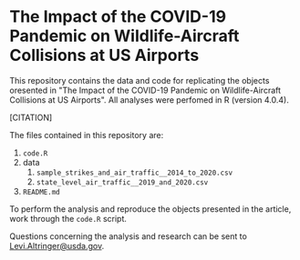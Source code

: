# The Impact of the COVID-19 Pandemic on Wildlife-Aircraft Collisions at US Airports

This repository contains the data and code for replicating the objects oresented in "The Impact of the COVID-19 Pandemic on Wildlife-Aircraft Collisions at US Airports". All analyses were perfomed in R (version 4.0.4). 

[CITATION]

The files contained in this repository are:

  1. `code.R`
  2. data
     1. `sample_strikes_and_air_traffic__2014_to_2020.csv`
     2. `state_level_air_traffic__2019_and_2020.csv`
  3. `README.md`

To perform the analysis and reproduce the objects presented in the article, work through the `code.R` script.

Questions concerning the analysis and research can be sent to <Levi.Altringer@usda.gov>.
